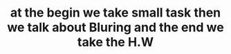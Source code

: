 <h1 align="center">
at the begin we take small task then we talk about Bluring and the end we take the H.W  
</h1>
